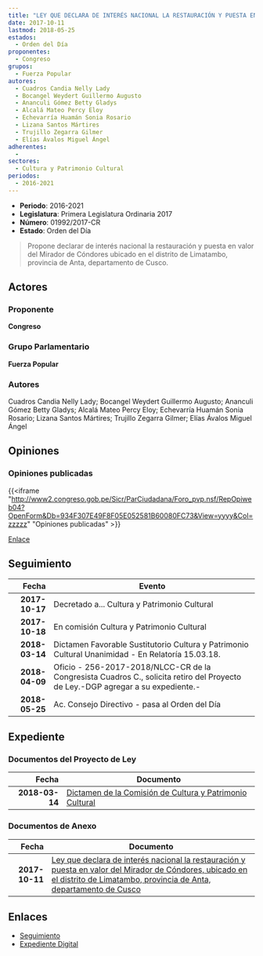 ```yaml
---
title: "LEY QUE DECLARA DE INTERÉS NACIONAL LA RESTAURACIÓN Y PUESTA EN VALOR DEL MIRADOR DE CÓNDORES UBICADO EN EL DISTRITO DE LIMATAMBIO, PROVINCIA DE ANTA, DEPARTAMENTO DE CUSCO"
date: 2017-10-11
lastmod: 2018-05-25
estados: 
  - Orden del Día
proponentes: 
  - Congreso
grupos: 
  - Fuerza Popular
autores: 
  - Cuadros Candia Nelly Lady
  - Bocangel Weydert Guillermo Augusto
  - Ananculi Gómez Betty Gladys
  - Alcalá Mateo Percy Eloy
  - Echevarría Huamán Sonia Rosario
  - Lizana Santos Mártires
  - Trujillo Zegarra Gilmer
  - Elías Ávalos Miguel Ángel
adherentes: 
  - 
sectores: 
  - Cultura y Patrimonio Cultural
periodos: 
  - 2016-2021
---
```


- **Periodo**: 2016-2021
- **Legislatura**: Primera Legislatura Ordinaria 2017
- **Número**: 01992/2017-CR
- **Estado**: Orden del Día

> Propone declarar de interés nacional la restauración y puesta en valor del Mirador de Cóndores ubicado en el distrito de Limatambo, provincia de Anta, departamento de Cusco.


## Actores

### Proponente

**Congreso**

### Grupo Parlamentario

**Fuerza Popular**

### Autores

Cuadros Candia Nelly Lady; Bocangel Weydert Guillermo Augusto; Ananculi Gómez Betty Gladys; Alcalá Mateo Percy Eloy; Echevarría Huamán Sonia Rosario; Lizana Santos Mártires; Trujillo Zegarra Gilmer; Elías Ávalos Miguel Ángel


## Opiniones

### Opiniones publicadas

{{<iframe "http://www2.congreso.gob.pe/Sicr/ParCiudadana/Foro_pvp.nsf/RepOpiweb04?OpenForm&Db=934F307E49F8F05E052581B60080FC73&View=yyyy&Col=zzzzz" "Opiniones publicadas" >}}

[Enlace](http://www2.congreso.gob.pe/Sicr/ParCiudadana/Foro_pvp.nsf/RepOpiweb04?OpenForm&Db=934F307E49F8F05E052581B60080FC73&View=yyyy&Col=zzzzz)

## Seguimiento

| Fecha | Evento |
|------:|--------|
| **2017-10-17** | Decretado a... Cultura y Patrimonio Cultural|
| **2017-10-18** | En comisión Cultura y Patrimonio Cultural|
| **2018-03-14** | Dictamen Favorable Sustitutorio Cultura y Patrimonio Cultural Unanimidad - En Relatoría 15.03.18.|
| **2018-04-09** | Oficio - 256-2017-2018/NLCC-CR de la Congresista Cuadros C., solicita retiro del Proyecto de Ley.-DGP agregar a su expediente.-|
| **2018-05-25** | Ac. Consejo Directivo - pasa al Orden del Día|


## Expediente


### Documentos del Proyecto de Ley

| Fecha | Documento |
|------:|--------|
| **2018-03-14** | [Dictamen de la Comisión de Cultura y Patrimonio Cultural](http://www.leyes.congreso.gob.pe/Documentos/2016_2021/Dictamenes/Proyectos_de_Ley/01992DC05MAY20180314.PDF) |

### Documentos de Anexo

| Fecha | Documento |
|------:|--------|
| **2017-10-11** | [Ley que declara de interés nacional la restauración y puesta en valor del Mirador de Cóndores, ubicado en el distrito de Limatambo, provincia de Anta, departamento de Cusco](http://www.leyes.congreso.gob.pe/Documentos/2016_2021/Proyectos_de_Ley_y_de_Resoluciones_Legislativas/PL0199220171011.PDF) |

## Enlaces 

- [Seguimiento](http://www2.congreso.gob.pe/Sicr/TraDocEstProc/CLProLey2016.nsf/f7fff46988ca05b1052578e100829cc7/5c32d4f895790086052581b60077d483?OpenDocument)
- [Expediente Digital](http://www2.congreso.gob.pe/Sicr/TraDocEstProc/CLProLey2016.nsf/f7fff46988ca05b1052578e100829cc7/5c32d4f895790086052581b60077d483?OpenDocument&Click=05257FB7005EB655.eb71d0cf91d8294e05256cdf006b5706/$Body/0.1C6C)
